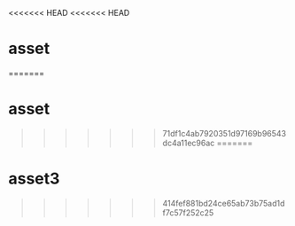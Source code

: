<<<<<<< HEAD
<<<<<<< HEAD
# asset

=======
# asset
>>>>>>> 71df1c4ab7920351d97169b96543dc4a11ec96ac
=======
# asset3
>>>>>>> 414fef881bd24ce65ab73b75ad1df7c57f252c25
